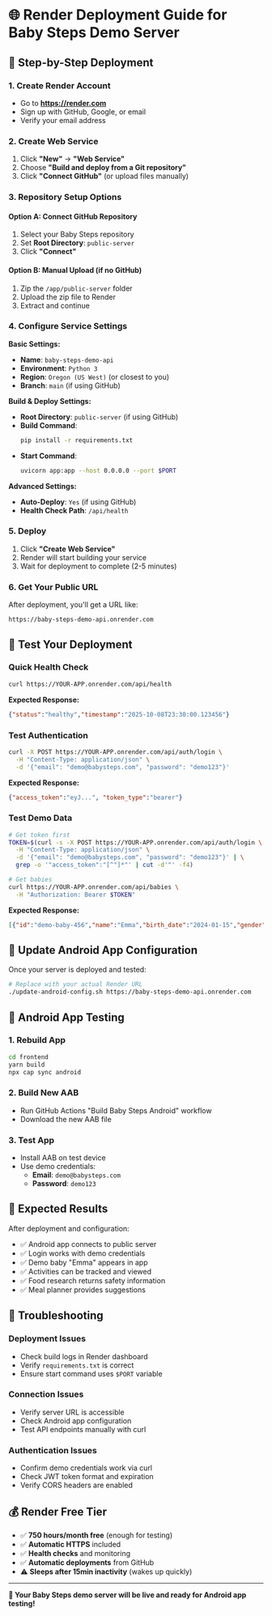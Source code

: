 # 🌐 Render Deployment Guide for Baby Steps Demo Server

## 🚀 Step-by-Step Deployment

### **1. Create Render Account**
- Go to **https://render.com**
- Sign up with GitHub, Google, or email
- Verify your email address

### **2. Create Web Service**
1. Click **"New"** → **"Web Service"**
2. Choose **"Build and deploy from a Git repository"**
3. Click **"Connect GitHub"** (or upload files manually)

### **3. Repository Setup Options**

#### **Option A: Connect GitHub Repository**
1. Select your Baby Steps repository
2. Set **Root Directory**: `public-server`
3. Click **"Connect"**

#### **Option B: Manual Upload (if no GitHub)**
1. Zip the `/app/public-server` folder
2. Upload the zip file to Render
3. Extract and continue

### **4. Configure Service Settings**

**Basic Settings:**
- **Name**: `baby-steps-demo-api`
- **Environment**: `Python 3`
- **Region**: `Oregon (US West)` (or closest to you)
- **Branch**: `main` (if using GitHub)

**Build & Deploy Settings:**
- **Root Directory**: `public-server` (if using GitHub)
- **Build Command**: 
  ```bash
  pip install -r requirements.txt
  ```
- **Start Command**:
  ```bash
  uvicorn app:app --host 0.0.0.0 --port $PORT
  ```

**Advanced Settings:**
- **Auto-Deploy**: `Yes` (if using GitHub)
- **Health Check Path**: `/api/health`

### **5. Deploy**
1. Click **"Create Web Service"**
2. Render will start building your service
3. Wait for deployment to complete (2-5 minutes)

### **6. Get Your Public URL**
After deployment, you'll get a URL like:
```
https://baby-steps-demo-api.onrender.com
```

## 🧪 Test Your Deployment

### **Quick Health Check**
```bash
curl https://YOUR-APP.onrender.com/api/health
```

**Expected Response:**
```json
{"status":"healthy","timestamp":"2025-10-08T23:30:00.123456"}
```

### **Test Authentication**
```bash
curl -X POST https://YOUR-APP.onrender.com/api/auth/login \
  -H "Content-Type: application/json" \
  -d '{"email": "demo@babysteps.com", "password": "demo123"}'
```

**Expected Response:**
```json
{"access_token":"eyJ...", "token_type":"bearer"}
```

### **Test Demo Data**
```bash
# Get token first
TOKEN=$(curl -s -X POST https://YOUR-APP.onrender.com/api/auth/login \
  -H "Content-Type: application/json" \
  -d '{"email": "demo@babysteps.com", "password": "demo123"}' | \
  grep -o '"access_token":"[^"]*"' | cut -d'"' -f4)

# Get babies
curl https://YOUR-APP.onrender.com/api/babies \
  -H "Authorization: Bearer $TOKEN"
```

**Expected Response:**
```json
[{"id":"demo-baby-456","name":"Emma","birth_date":"2024-01-15","gender":"girl","profile_image":null,"user_id":"demo-user-123"}]
```

## 🔧 Update Android App Configuration

Once your server is deployed and tested:

```bash
# Replace with your actual Render URL
./update-android-config.sh https://baby-steps-demo-api.onrender.com
```

## 📱 Android App Testing

### **1. Rebuild App**
```bash
cd frontend
yarn build
npx cap sync android
```

### **2. Build New AAB**
- Run GitHub Actions "Build Baby Steps Android" workflow
- Download the new AAB file

### **3. Test App**
- Install AAB on test device
- Use demo credentials:
  - **Email**: `demo@babysteps.com`
  - **Password**: `demo123`

## 🎯 Expected Results

After deployment and configuration:
- ✅ Android app connects to public server
- ✅ Login works with demo credentials  
- ✅ Demo baby "Emma" appears in app
- ✅ Activities can be tracked and viewed
- ✅ Food research returns safety information
- ✅ Meal planner provides suggestions

## 🔄 Troubleshooting

### **Deployment Issues**
- Check build logs in Render dashboard
- Verify `requirements.txt` is correct
- Ensure start command uses `$PORT` variable

### **Connection Issues**  
- Verify server URL is accessible
- Check Android app configuration
- Test API endpoints manually with curl

### **Authentication Issues**
- Confirm demo credentials work via curl
- Check JWT token format and expiration
- Verify CORS headers are enabled

## 💰 Render Free Tier

- ✅ **750 hours/month free** (enough for testing)
- ✅ **Automatic HTTPS** included
- ✅ **Health checks** and monitoring  
- ✅ **Automatic deployments** from GitHub
- ⚠️ **Sleeps after 15min inactivity** (wakes up quickly)

---

**🎉 Your Baby Steps demo server will be live and ready for Android app testing!**